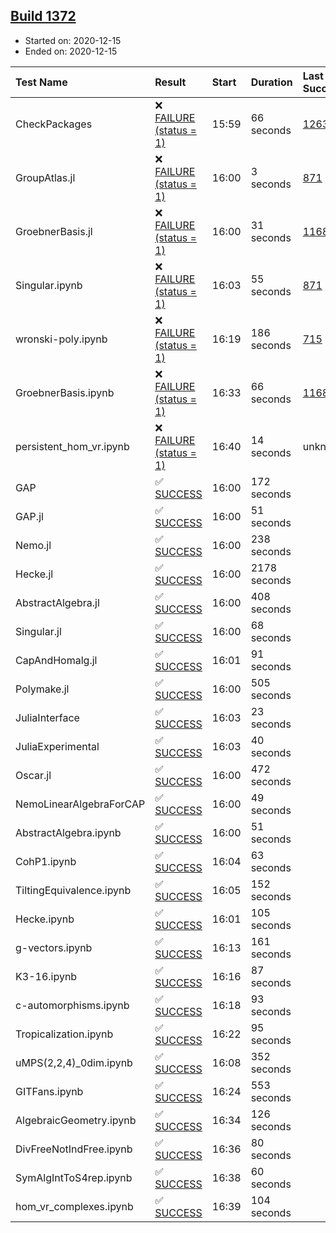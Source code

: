 ## [Build 1372](https://oscarci.mathematik.uni-kl.de/job/oscar-stable/1372/)

* Started on: 2020-12-15
* Ended on: 2020-12-15

| Test Name    | Result | Start | Duration | Last Success | First Failure |
|:-------------|:-------|:------|:---------|:-------------|:--------------|
| CheckPackages | ❌ [FAILURE (status = 1)](https://oscarci.mathematik.uni-kl.de/job/oscar-stable/1372/artifact/logs/build-1372/CheckPackages.log) | 15:59 | 66 seconds | [1263](https://oscarci.mathematik.uni-kl.de/job/oscar-stable/1263/) | [1264](https://oscarci.mathematik.uni-kl.de/job/oscar-stable/1264/) |
| GroupAtlas.jl | ❌ [FAILURE (status = 1)](https://oscarci.mathematik.uni-kl.de/job/oscar-stable/1372/artifact/logs/build-1372/GroupAtlas.jl.log) | 16:00 | 3 seconds | [871](https://oscarci.mathematik.uni-kl.de/job/oscar-stable/871/) | [872](https://oscarci.mathematik.uni-kl.de/job/oscar-stable/872/) |
| GroebnerBasis.jl | ❌ [FAILURE (status = 1)](https://oscarci.mathematik.uni-kl.de/job/oscar-stable/1372/artifact/logs/build-1372/GroebnerBasis.jl.log) | 16:00 | 31 seconds | [1168](https://oscarci.mathematik.uni-kl.de/job/oscar-stable/1168/) | [1169](https://oscarci.mathematik.uni-kl.de/job/oscar-stable/1169/) |
| Singular.ipynb | ❌ [FAILURE (status = 1)](https://oscarci.mathematik.uni-kl.de/job/oscar-stable/1372/artifact/logs/build-1372/Singular.ipynb.log) | 16:03 | 55 seconds | [871](https://oscarci.mathematik.uni-kl.de/job/oscar-stable/871/) | [872](https://oscarci.mathematik.uni-kl.de/job/oscar-stable/872/) |
| wronski-poly.ipynb | ❌ [FAILURE (status = 1)](https://oscarci.mathematik.uni-kl.de/job/oscar-stable/1372/artifact/logs/build-1372/wronski-poly.ipynb.log) | 16:19 | 186 seconds | [715](https://oscarci.mathematik.uni-kl.de/job/oscar-stable/715/) | [716](https://oscarci.mathematik.uni-kl.de/job/oscar-stable/716/) |
| GroebnerBasis.ipynb | ❌ [FAILURE (status = 1)](https://oscarci.mathematik.uni-kl.de/job/oscar-stable/1372/artifact/logs/build-1372/GroebnerBasis.ipynb.log) | 16:33 | 66 seconds | [1168](https://oscarci.mathematik.uni-kl.de/job/oscar-stable/1168/) | [1169](https://oscarci.mathematik.uni-kl.de/job/oscar-stable/1169/) |
| persistent_hom_vr.ipynb | ❌ [FAILURE (status = 1)](https://oscarci.mathematik.uni-kl.de/job/oscar-stable/1372/artifact/logs/build-1372/persistent_hom_vr.ipynb.log) | 16:40 | 14 seconds | unknown | unknown |
| GAP | ✅ [SUCCESS](https://oscarci.mathematik.uni-kl.de/job/oscar-stable/1372/artifact/logs/build-1372/GAP.log) | 16:00 | 172 seconds |  |  |
| GAP.jl | ✅ [SUCCESS](https://oscarci.mathematik.uni-kl.de/job/oscar-stable/1372/artifact/logs/build-1372/GAP.jl.log) | 16:00 | 51 seconds |  |  |
| Nemo.jl | ✅ [SUCCESS](https://oscarci.mathematik.uni-kl.de/job/oscar-stable/1372/artifact/logs/build-1372/Nemo.jl.log) | 16:00 | 238 seconds |  |  |
| Hecke.jl | ✅ [SUCCESS](https://oscarci.mathematik.uni-kl.de/job/oscar-stable/1372/artifact/logs/build-1372/Hecke.jl.log) | 16:00 | 2178 seconds |  |  |
| AbstractAlgebra.jl | ✅ [SUCCESS](https://oscarci.mathematik.uni-kl.de/job/oscar-stable/1372/artifact/logs/build-1372/AbstractAlgebra.jl.log) | 16:00 | 408 seconds |  |  |
| Singular.jl | ✅ [SUCCESS](https://oscarci.mathematik.uni-kl.de/job/oscar-stable/1372/artifact/logs/build-1372/Singular.jl.log) | 16:00 | 68 seconds |  |  |
| CapAndHomalg.jl | ✅ [SUCCESS](https://oscarci.mathematik.uni-kl.de/job/oscar-stable/1372/artifact/logs/build-1372/CapAndHomalg.jl.log) | 16:01 | 91 seconds |  |  |
| Polymake.jl | ✅ [SUCCESS](https://oscarci.mathematik.uni-kl.de/job/oscar-stable/1372/artifact/logs/build-1372/Polymake.jl.log) | 16:00 | 505 seconds |  |  |
| JuliaInterface | ✅ [SUCCESS](https://oscarci.mathematik.uni-kl.de/job/oscar-stable/1372/artifact/logs/build-1372/JuliaInterface.log) | 16:03 | 23 seconds |  |  |
| JuliaExperimental | ✅ [SUCCESS](https://oscarci.mathematik.uni-kl.de/job/oscar-stable/1372/artifact/logs/build-1372/JuliaExperimental.log) | 16:03 | 40 seconds |  |  |
| Oscar.jl | ✅ [SUCCESS](https://oscarci.mathematik.uni-kl.de/job/oscar-stable/1372/artifact/logs/build-1372/Oscar.jl.log) | 16:00 | 472 seconds |  |  |
| NemoLinearAlgebraForCAP | ✅ [SUCCESS](https://oscarci.mathematik.uni-kl.de/job/oscar-stable/1372/artifact/logs/build-1372/NemoLinearAlgebraForCAP.log) | 16:00 | 49 seconds |  |  |
| AbstractAlgebra.ipynb | ✅ [SUCCESS](https://oscarci.mathematik.uni-kl.de/job/oscar-stable/1372/artifact/logs/build-1372/AbstractAlgebra.ipynb.log) | 16:00 | 51 seconds |  |  |
| CohP1.ipynb | ✅ [SUCCESS](https://oscarci.mathematik.uni-kl.de/job/oscar-stable/1372/artifact/logs/build-1372/CohP1.ipynb.log) | 16:04 | 63 seconds |  |  |
| TiltingEquivalence.ipynb | ✅ [SUCCESS](https://oscarci.mathematik.uni-kl.de/job/oscar-stable/1372/artifact/logs/build-1372/TiltingEquivalence.ipynb.log) | 16:05 | 152 seconds |  |  |
| Hecke.ipynb | ✅ [SUCCESS](https://oscarci.mathematik.uni-kl.de/job/oscar-stable/1372/artifact/logs/build-1372/Hecke.ipynb.log) | 16:01 | 105 seconds |  |  |
| g-vectors.ipynb | ✅ [SUCCESS](https://oscarci.mathematik.uni-kl.de/job/oscar-stable/1372/artifact/logs/build-1372/g-vectors.ipynb.log) | 16:13 | 161 seconds |  |  |
| K3-16.ipynb | ✅ [SUCCESS](https://oscarci.mathematik.uni-kl.de/job/oscar-stable/1372/artifact/logs/build-1372/K3-16.ipynb.log) | 16:16 | 87 seconds |  |  |
| c-automorphisms.ipynb | ✅ [SUCCESS](https://oscarci.mathematik.uni-kl.de/job/oscar-stable/1372/artifact/logs/build-1372/c-automorphisms.ipynb.log) | 16:18 | 93 seconds |  |  |
| Tropicalization.ipynb | ✅ [SUCCESS](https://oscarci.mathematik.uni-kl.de/job/oscar-stable/1372/artifact/logs/build-1372/Tropicalization.ipynb.log) | 16:22 | 95 seconds |  |  |
| uMPS(2,2,4)_0dim.ipynb | ✅ [SUCCESS](https://oscarci.mathematik.uni-kl.de/job/oscar-stable/1372/artifact/logs/build-1372/uMPS-2-2-4-_0dim.ipynb.log) | 16:08 | 352 seconds |  |  |
| GITFans.ipynb | ✅ [SUCCESS](https://oscarci.mathematik.uni-kl.de/job/oscar-stable/1372/artifact/logs/build-1372/GITFans.ipynb.log) | 16:24 | 553 seconds |  |  |
| AlgebraicGeometry.ipynb | ✅ [SUCCESS](https://oscarci.mathematik.uni-kl.de/job/oscar-stable/1372/artifact/logs/build-1372/AlgebraicGeometry.ipynb.log) | 16:34 | 126 seconds |  |  |
| DivFreeNotIndFree.ipynb | ✅ [SUCCESS](https://oscarci.mathematik.uni-kl.de/job/oscar-stable/1372/artifact/logs/build-1372/DivFreeNotIndFree.ipynb.log) | 16:36 | 80 seconds |  |  |
| SymAlgIntToS4rep.ipynb | ✅ [SUCCESS](https://oscarci.mathematik.uni-kl.de/job/oscar-stable/1372/artifact/logs/build-1372/SymAlgIntToS4rep.ipynb.log) | 16:38 | 60 seconds |  |  |
| hom_vr_complexes.ipynb | ✅ [SUCCESS](https://oscarci.mathematik.uni-kl.de/job/oscar-stable/1372/artifact/logs/build-1372/hom_vr_complexes.ipynb.log) | 16:39 | 104 seconds |  |  |
